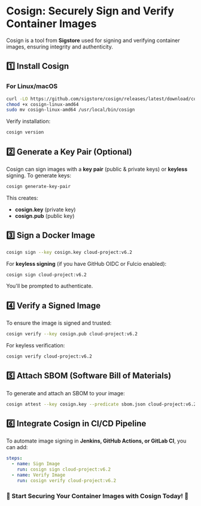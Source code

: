 # Cosign: Securely Sign and Verify Container Images

Cosign is a tool from **Sigstore** used for signing and verifying container images, ensuring integrity and authenticity.

## 1️⃣ Install Cosign
### For Linux/macOS
```bash
curl -LO https://github.com/sigstore/cosign/releases/latest/download/cosign-linux-amd64
chmod +x cosign-linux-amd64
sudo mv cosign-linux-amd64 /usr/local/bin/cosign
```
Verify installation:
```bash
cosign version
```

## 2️⃣ Generate a Key Pair (Optional)
Cosign can sign images with a **key pair** (public & private keys) or **keyless** signing. To generate keys:
```bash
cosign generate-key-pair
```
This creates:
- **cosign.key** (private key)
- **cosign.pub** (public key)

## 3️⃣ Sign a Docker Image
```bash
cosign sign --key cosign.key cloud-project:v6.2
```
For **keyless signing** (if you have GitHub OIDC or Fulcio enabled):
```bash
cosign sign cloud-project:v6.2
```
You'll be prompted to authenticate.

## 4️⃣ Verify a Signed Image
To ensure the image is signed and trusted:
```bash
cosign verify --key cosign.pub cloud-project:v6.2
```
For keyless verification:
```bash
cosign verify cloud-project:v6.2
```

## 5️⃣ Attach SBOM (Software Bill of Materials)
To generate and attach an SBOM to your image:
```bash
cosign attest --key cosign.key --predicate sbom.json cloud-project:v6.2
```

## 6️⃣ Integrate Cosign in CI/CD Pipeline
To automate image signing in **Jenkins, GitHub Actions, or GitLab CI**, you can add:
```yaml
steps:
  - name: Sign Image
    run: cosign sign cloud-project:v6.2
  - name: Verify Image
    run: cosign verify cloud-project:v6.2
```

### 🚀 Start Securing Your Container Images with Cosign Today! 🚀

